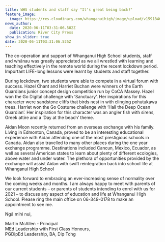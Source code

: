 ```yaml
---
title: WHS students and staff say "It's great being back!"
feature_image:
  image: https://res.cloudinary.com/whanganuihigh/image/upload/v1591846399/News/montage_1.jpg
news_author:
  date: 2020-06-11T03:31:06.502Z
  publication: River City Press
show_in_slider: true
date: 2020-06-11T03:31:06.525Z
---
```

The co-operation and support of Whanganui High School students, staff and whānau was greatly appreciated as we all wrestled with learning and teaching effectively in the remote world during the recent lockdown period. Important LIFE-long lessons were learnt by students and staff together.

During lockdown, two students were able to compete in a virtual forum with success. Hazel Chant and Harriet Buchan were winners of the Earth Guardians junior concept design competition run by CoCA Massey. Hazel won the Go Digital challenge with ‘Sanctuary’. Her inspirations for this character were sandstone cliffs that birds nest in with clinging pohutukawa trees. Harriet won the Go Costume challenge with ‘Hali the Deep Ocean Guardian’. Her inspiration for this character was an angler fish with sirens, Greek attire and a ‘Day at the beach’ theme.

Aidan Moon recently returned from an overseas exchange with his family. Living in Edmonton, Canada, proved to be an interesting educational experience with Aidan attending one of the most prestigious schools in Canada. Aidan also travelled to many other places during the one year exchange programme. Destinations included Cancun, Mexico, Ecuador, as well as several American states to learn about plenty of different ecologies, above water and under water. The plethora of opportunities provided by the exchange will assist Aidan with swift reintegration back into school life at Whanganui High School

We look forward to embracing an ever-increasing sense of normality over the coming weeks and months. I am always happy to meet with parents of our current students – or parents of students intending to enrol with us for 2021 – to discuss any aspect of education and life at Whanganui High School. Please ring the main office on 06-349-0178 to make an appointment to see me.

Ngā mihi nui,

Martin McAllen - Principal  
MEd Leadership with First Class Honours,  
PGDipEd Leadership, BA, Dip Tchg
